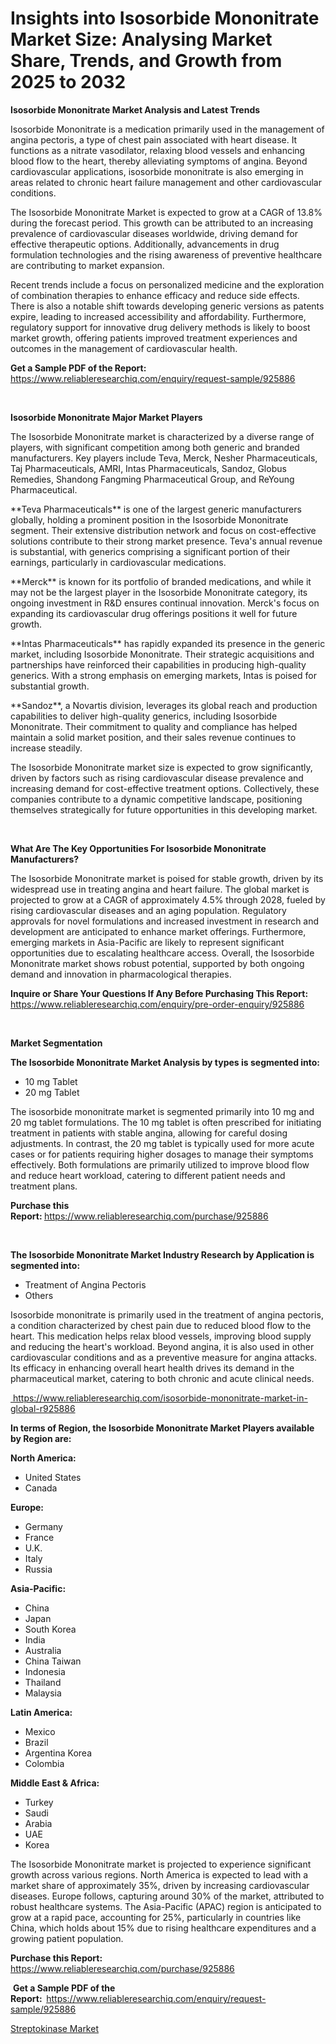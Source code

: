 <p><h1>Insights into Isosorbide Mononitrate Market Size: Analysing Market Share, Trends, and Growth from 2025 to 2032</h1></p><p><strong>Isosorbide Mononitrate Market Analysis and Latest Trends</strong></p>
<p><p>Isosorbide Mononitrate is a medication primarily used in the management of angina pectoris, a type of chest pain associated with heart disease. It functions as a nitrate vasodilator, relaxing blood vessels and enhancing blood flow to the heart, thereby alleviating symptoms of angina. Beyond cardiovascular applications, isosorbide mononitrate is also emerging in areas related to chronic heart failure management and other cardiovascular conditions.</p><p>The Isosorbide Mononitrate Market is expected to grow at a CAGR of 13.8% during the forecast period. This growth can be attributed to an increasing prevalence of cardiovascular diseases worldwide, driving demand for effective therapeutic options. Additionally, advancements in drug formulation technologies and the rising awareness of preventive healthcare are contributing to market expansion.</p><p>Recent trends include a focus on personalized medicine and the exploration of combination therapies to enhance efficacy and reduce side effects. There is also a notable shift towards developing generic versions as patents expire, leading to increased accessibility and affordability. Furthermore, regulatory support for innovative drug delivery methods is likely to boost market growth, offering patients improved treatment experiences and outcomes in the management of cardiovascular health.</p></p>
<p><strong>Get a Sample PDF of the Report:&nbsp;</strong> <a href="https://www.reliableresearchiq.com/enquiry/request-sample/925886?utm_campaign=2752&utm_medium=2&utm_source=Github&utm_content=ia&utm_term=08032025&utm_id=isosorbide-mononitrate">https://www.reliableresearchiq.com/enquiry/request-sample/925886</a></p>
<p>&nbsp;</p>
<p><strong>Isosorbide Mononitrate Major Market Players</strong></p>
<p><p>The Isosorbide Mononitrate market is characterized by a diverse range of players, with significant competition among both generic and branded manufacturers. Key players include Teva, Merck, Nesher Pharmaceuticals, Taj Pharmaceuticals, AMRI, Intas Pharmaceuticals, Sandoz, Globus Remedies, Shandong Fangming Pharmaceutical Group, and ReYoung Pharmaceutical.</p><p>**Teva Pharmaceuticals** is one of the largest generic manufacturers globally, holding a prominent position in the Isosorbide Mononitrate segment. Their extensive distribution network and focus on cost-effective solutions contribute to their strong market presence. Teva's annual revenue is substantial, with generics comprising a significant portion of their earnings, particularly in cardiovascular medications.</p><p>**Merck** is known for its portfolio of branded medications, and while it may not be the largest player in the Isosorbide Mononitrate category, its ongoing investment in R&D ensures continual innovation. Merck's focus on expanding its cardiovascular drug offerings positions it well for future growth.</p><p>**Intas Pharmaceuticals** has rapidly expanded its presence in the generic market, including Isosorbide Mononitrate. Their strategic acquisitions and partnerships have reinforced their capabilities in producing high-quality generics. With a strong emphasis on emerging markets, Intas is poised for substantial growth.</p><p>**Sandoz**, a Novartis division, leverages its global reach and production capabilities to deliver high-quality generics, including Isosorbide Mononitrate. Their commitment to quality and compliance has helped maintain a solid market position, and their sales revenue continues to increase steadily.</p><p>The Isosorbide Mononitrate market size is expected to grow significantly, driven by factors such as rising cardiovascular disease prevalence and increasing demand for cost-effective treatment options. Collectively, these companies contribute to a dynamic competitive landscape, positioning themselves strategically for future opportunities in this developing market.</p></p>
<p>&nbsp;</p>
<p><strong>What Are The Key Opportunities For Isosorbide Mononitrate Manufacturers?</strong></p>
<p><p>The Isosorbide Mononitrate market is poised for stable growth, driven by its widespread use in treating angina and heart failure. The global market is projected to grow at a CAGR of approximately 4.5% through 2028, fueled by rising cardiovascular diseases and an aging population. Regulatory approvals for novel formulations and increased investment in research and development are anticipated to enhance market offerings. Furthermore, emerging markets in Asia-Pacific are likely to represent significant opportunities due to escalating healthcare access. Overall, the Isosorbide Mononitrate market shows robust potential, supported by both ongoing demand and innovation in pharmacological therapies.</p></p>
<p><strong>Inquire or Share Your Questions If Any Before Purchasing This Report:</strong> <a href="https://www.reliableresearchiq.com/enquiry/pre-order-enquiry/925886?utm_campaign=2752&utm_medium=2&utm_source=Github&utm_content=ia&utm_term=08032025&utm_id=isosorbide-mononitrate">https://www.reliableresearchiq.com/enquiry/pre-order-enquiry/925886</a></p>
<p>&nbsp;</p>
<p><strong>Market Segmentation</strong></p>
<p><strong>The Isosorbide Mononitrate Market Analysis by types is segmented into:</strong></p>
<p><ul><li>10 mg Tablet</li><li>20 mg Tablet</li></ul></p>
<p><p>The isosorbide mononitrate market is segmented primarily into 10 mg and 20 mg tablet formulations. The 10 mg tablet is often prescribed for initiating treatment in patients with stable angina, allowing for careful dosing adjustments. In contrast, the 20 mg tablet is typically used for more acute cases or for patients requiring higher dosages to manage their symptoms effectively. Both formulations are primarily utilized to improve blood flow and reduce heart workload, catering to different patient needs and treatment plans.</p></p>
<p><strong>Purchase this Report:&nbsp;</strong><a href="https://www.reliableresearchiq.com/purchase/925886?utm_campaign=2752&utm_medium=2&utm_source=Github&utm_content=ia&utm_term=08032025&utm_id=isosorbide-mononitrate">https://www.reliableresearchiq.com/purchase/925886</a></p>
<p>&nbsp;</p>
<p><strong>The Isosorbide Mononitrate Market Industry Research by Application is segmented into:</strong></p>
<p><ul><li>Treatment of Angina Pectoris</li><li>Others</li></ul></p>
<p><p>Isosorbide mononitrate is primarily used in the treatment of angina pectoris, a condition characterized by chest pain due to reduced blood flow to the heart. This medication helps relax blood vessels, improving blood supply and reducing the heart's workload. Beyond angina, it is also used in other cardiovascular conditions and as a preventive measure for angina attacks. Its efficacy in enhancing overall heart health drives its demand in the pharmaceutical market, catering to both chronic and acute clinical needs.</p></p>
<p><a href="https://www.reliableresearchiq.com/isosorbide-mononitrate-market-in-global-r925886?utm_campaign=2752&utm_medium=2&utm_source=Github&utm_content=ia&utm_term=08032025&utm_id=isosorbide-mononitrate">&nbsp;https://www.reliableresearchiq.com/isosorbide-mononitrate-market-in-global-r925886</a></p>
<p><strong>In terms of Region, the Isosorbide Mononitrate Market Players available by Region are:</strong></p>
<p>
    <p> <strong> North America: </strong>
        <ul>
            <li>United States</li>
            <li>Canada</li>
        </ul>
        </p> 
    <p> <strong> Europe: </strong>
        <ul>
            <li>Germany</li>
            <li>France</li>
            <li>U.K.</li>
            <li>Italy</li>
            <li>Russia</li>
        </ul>
        </p> 
    <p> <strong> Asia-Pacific: </strong>
        <ul>
            <li>China</li>
            <li>Japan</li>
            <li>South Korea</li>
            <li>India</li>
            <li>Australia</li>
            <li>China Taiwan</li>
            <li>Indonesia</li>
            <li>Thailand</li>
            <li>Malaysia</li>
        </ul>
        </p> 
    <p> <strong> Latin America: </strong>
        <ul>
            <li>Mexico</li>
            <li>Brazil</li>
            <li>Argentina Korea</li>
            <li>Colombia</li>
        </ul>
        </p> 
    <p> <strong> Middle East & Africa: </strong>
        <ul>
            <li>Turkey</li>
            <li>Saudi</li>
            <li>Arabia</li>
            <li>UAE</li>
            <li>Korea</li>
        </ul>
    </p>
    </p>
<p><p>The Isosorbide Mononitrate market is projected to experience significant growth across various regions. North America is expected to lead with a market share of approximately 35%, driven by increasing cardiovascular diseases. Europe follows, capturing around 30% of the market, attributed to robust healthcare systems. The Asia-Pacific (APAC) region is anticipated to grow at a rapid pace, accounting for 25%, particularly in countries like China, which holds about 15% due to rising healthcare expenditures and a growing patient population.</p></p>
<p><strong>Purchase this Report: </strong><a href="https://www.reliableresearchiq.com/purchase/925886?utm_campaign=2752&utm_medium=2&utm_source=Github&utm_content=ia&utm_term=08032025&utm_id=isosorbide-mononitrate">https://www.reliableresearchiq.com/purchase/925886</a></p>
<p>&nbsp;<strong>Get a Sample PDF of the Report:&nbsp;&nbsp;</strong><a href="https://www.reliableresearchiq.com/enquiry/request-sample/925886?utm_campaign=2752&utm_medium=2&utm_source=Github&utm_content=ia&utm_term=08032025&utm_id=isosorbide-mononitrate">https://www.reliableresearchiq.com/enquiry/request-sample/925886</a></p>
<p><strong></strong></p>
<p><p><a href="https://github.com/qetelosooya/Market-Research-Report-List-1/blob/main/streptokinase-market.md?utm_campaign=2752&utm_medium=2&utm_source=Github&utm_content=ia&utm_term=08032025&utm_id=isosorbide-mononitrate">Streptokinase Market</a></p></p>